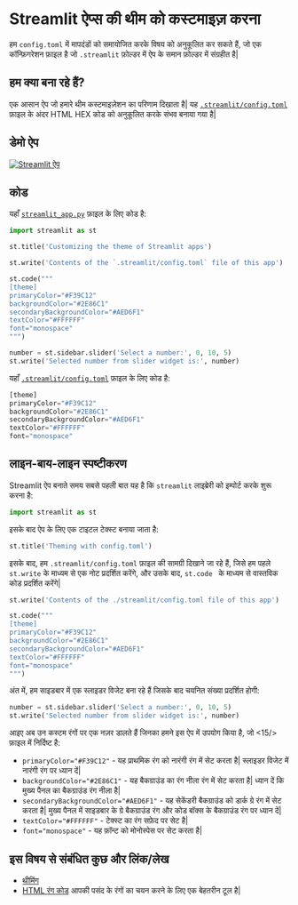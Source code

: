 # Streamlit ऐप्स की थीम को कस्टमाइज़ करना

हम `config.toml` में मापदंडों को समायोजित करके विषय को अनुकूलित कर सकते हैं, जो एक कॉन्फ़िगरेशन फ़ाइल है जो `.streamlit` फ़ोल्डर में ऐप के समान फ़ोल्डर में संग्रहीत है|

## हम क्या बना रहे हैं?

एक आसान ऐप जो हमारे थीम कस्टमाइज़ेशन का परिणाम दिखाता है|  यह [`.streamlit/config.toml`](https://github.com/dataprofessor/streamlit-custom-theme/blob/master/.streamlit/config.toml) फ़ाइल के अंदर HTML HEX कोड को अनुकूलित करके संभव बनाया गया है|

## डेमो ऐप

[![Streamlit ऐप](https://static.streamlit.io/badges/streamlit_badge_black_white.svg)](https://share.streamlit.io/dataprofessor/streamlit-custom-theme/)

## कोड
यहाँ [`streamlit_app.py`](https://github.com/dataprofessor/streamlit-custom-theme/blob/master/streamlit_app.py) फ़ाइल के लिए कोड है:
```python
import streamlit as st

st.title('Customizing the theme of Streamlit apps')

st.write('Contents of the `.streamlit/config.toml` file of this app')

st.code("""
[theme]
primaryColor="#F39C12"
backgroundColor="#2E86C1"
secondaryBackgroundColor="#AED6F1"
textColor="#FFFFFF"
font="monospace"
""")

number = st.sidebar.slider('Select a number:', 0, 10, 5)
st.write('Selected number from slider widget is:', number)
```

यहाँ [`.streamlit/config.toml`](https://github.com/dataprofessor/streamlit-custom-theme/blob/master/.streamlit/config.toml) फ़ाइल के लिए कोड है:
```python
[theme]
primaryColor="#F39C12"
backgroundColor="#2E86C1"
secondaryBackgroundColor="#AED6F1"
textColor="#FFFFFF"
font="monospace"
```

## लाइन-बाय-लाइन स्पष्टीकरण
Streamlit ऐप बनाते समय सबसे पहली बात यह है कि `streamlit` लाइब्रेरी को इम्पोर्ट करके शुरू करना है:
```python
import streamlit as st
```

इसके बाद ऐप के लिए एक टाइटल टेक्स्ट बनाया जाता है:
```python
st.title('Theming with config.toml')
```
इसके बाद, हम `.streamlit/config.toml` फ़ाइल की सामग्री दिखाने जा रहे हैं, जिसे हम पहले `st.write` के माध्यम से एक नोट प्रदर्शित करेंगे, और उसके बाद, `st.code ` के माध्यम से वास्तविक कोड प्रदर्शित करेंगे| 

```python
st.write('Contents of the ./streamlit/config.toml file of this app')

st.code("""
[theme]
primaryColor="#F39C12"
backgroundColor="#2E86C1"
secondaryBackgroundColor="#AED6F1"
textColor="#FFFFFF"
font="monospace"
""")
```

अंत में, हम साइडबार में एक स्लाइडर विजेट बना रहे हैं जिसके बाद चयनित संख्या प्रदर्शित होगी:
```python
number = st.sidebar.slider('Select a number:', 0, 10, 5)
st.write('Selected number from slider widget is:', number)
```

आइए अब उन कस्टम रंगों पर एक नज़र डालते हैं जिनका हमने इस ऐप में उपयोग किया है, जो <15/> फ़ाइल में निर्दिष्ट है:
- `primaryColor="#F39C12"` - यह प्राथमिक रंग को नारंगी रंग में सेट करता है| स्लाइडर विजेट में नारंगी रंग पर ध्यान दें|
- `backgroundColor="#2E86C1"` - यह बैकग्राउंड का रंग नीला रंग में सेट करता है| ध्यान दें कि मुख्य पैनल का बैकग्राउंड रंग नीला है|
- `secondaryBackgroundColor="#AED6F1"` - यह सेकेंडरी बैकग्राउंड को डार्क ग्रे रंग में सेट करता है| मुख्य पैनल में साइडबार के ग्रे बैकग्राउंड रंग और कोड बॉक्स के बैकग्राउंड रंग पर ध्यान दें|
- `textColor="#FFFFFF"` - टेक्स्ट का रंग सफ़ेद पर सेट है|
- `font="monospace"` - यह फ़ॉन्ट को मोनोस्पेस पर सेट करता है|


## इस विषय से संबंधित कुछ और लिंक/लेख
- [थीमिंग](https://docs.streamlit.io/library/advanced-features/theming)
- [HTML रंग कोड](https://htmlcolorcodes.com/) आपकी पसंद के रंगों का चयन करने के लिए एक बेहतरीन टूल है|
